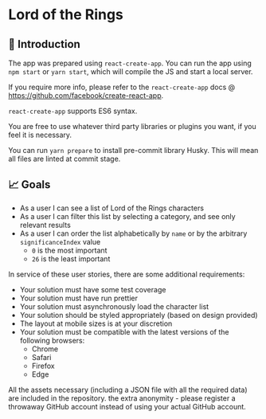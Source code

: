 # Lord of the Rings

## 👋 Introduction

The app was prepared using `react-create-app`. You can run the app using `npm start` or `yarn start`, which will compile the JS and start a local server.

If you require more info, please refer to the `react-create-app` docs @ https://github.com/facebook/create-react-app.

`react-create-app` supports ES6 syntax.

You are free to use whatever third party libraries or plugins you want, if you feel it is necessary.

You can run `yarn prepare` to install pre-commit library Husky. This will mean all files are linted at commit stage.

## 📈 Goals

- As a user I can see a list of Lord of the Rings characters
- As a user I can filter this list by selecting a category, and see only relevant results
- As a user I can order the list alphabetically by `name` or by the arbitrary `significanceIndex` value
  - `0` is the most important
  - `26` is the least important

In service of these user stories, there are some additional requirements:

- Your solution must have some test coverage
- Your solution must have run prettier
- Your solution must asynchronously load the character list
- Your solution should be styled appropriately (based on design provided)
- The layout at mobile sizes is at your discretion
- Your solution must be compatible with the latest versions of the following browsers:
  - Chrome
  - Safari
  - Firefox
  - Edge

All the assets necessary (including a JSON file with all the required data) are included in the repository.
the extra anonymity - please register a throwaway GitHub account instead of
using your actual GitHub account.

